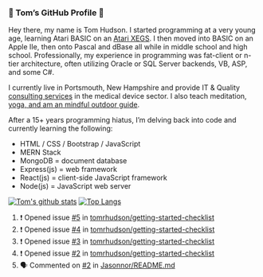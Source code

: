 ### 👋 Tom’s GitHub Profile 👋

Hey there, my name is Tom Hudson. I started programming at a very young age, learning Atari BASIC on an [Atari XEGS](https://en.wikipedia.org/wiki/Atari_XEGS). I then moved into BASIC on an Apple IIe, then onto Pascal and dBase all while in middle school and high school. Professionally, my experience in programming was fat-client or n-tier architecture, often utilizing Oracle or SQL Server backends, VB, ASP, and some C#.


I currently live in Portsmouth, New Hampshire and provide IT & Quality [consulting services](https://www.linkedin.com/in/hudsonthomas/) in the medical device sector. I also teach meditation, [yoga, and am an mindful outdoor guide](https://tom-hudson.com).

After a 15+ years programming hiatus, I’m delving back into code and currently learning the following:

- HTML / CSS / Bootstrap / JavaScript
- MERN Stack
- MongoDB = document database
- Express(js) = web framework
- React(js) = client-side JavaScript framework
- Node(js) = JavaScript web server

[![Tom's github stats](https://github-readme-stats.vercel.app/api?username=tomrhudson&count_private=true?theme=dark)](https://github.com/anuraghazra/github-readme-stats)
[![Top Langs](https://github-readme-stats.vercel.app/api/top-langs/?username=tomrhudson&layout=compact)](https://github.com/anuraghazra/github-readme-stats)

<!--START_SECTION:activity-->
1. ❗️ Opened issue [#5](https://github.com//tomrhudson/getting-started-checklist/issues/5) in [tomrhudson/getting-started-checklist](https://github.com//tomrhudson/getting-started-checklist)
2. ❗️ Opened issue [#4](https://github.com//tomrhudson/getting-started-checklist/issues/4) in [tomrhudson/getting-started-checklist](https://github.com//tomrhudson/getting-started-checklist)
3. ❗️ Opened issue [#3](https://github.com//tomrhudson/getting-started-checklist/issues/3) in [tomrhudson/getting-started-checklist](https://github.com//tomrhudson/getting-started-checklist)
4. ❗️ Opened issue [#2](https://github.com//tomrhudson/getting-started-checklist/issues/2) in [tomrhudson/getting-started-checklist](https://github.com//tomrhudson/getting-started-checklist)
5. 🗣 Commented on [#2](https://github.com//Jasonnor/README.md/issues/2) in [Jasonnor/README.md](https://github.com//Jasonnor/README.md)
<!--END_SECTION:activity-->
